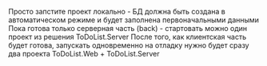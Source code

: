 Просто запстите проект локально - БД должна быть создана в автоматическом режиме и будет заполнена первоначальными данными
Пока готова только серверная часть (back) - стартовать можно один проект из решения ToDoList.Server
После того, как клиентская часть будет готова, запускать одновременно на отладку нужно будет сразу два проекта ToDoList.Web + ToDoList.Server

